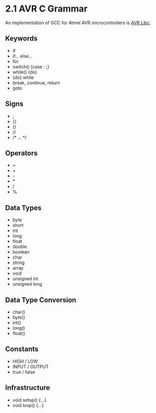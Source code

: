 # 2.1 AVR C Grammar

An implementation of GCC for Atmel AVR microcontrollers is [AVR Libc](http://www.nongnu.org/avr-libc/).

## Keywords
* if
* if... else...
* for
* switch() {case : ;}
* while() {do}
* {do} while
* break, continue, return
* goto

## Signs
* ;
* {}
* ()
* //
* /* ... */

## Operators
* =
* \+
* \-
* \*
* /
* %

## Data Types
* byte
* short
* int
* long
* float
* double
* boolean
* char
* string
* array
* void
* unsigned int
* unsigned long

## Data Type Conversion
* char()
* byte()
* int()
* long()
* float()

## Constants
* HIGH / LOW
* INPUT / OUTPUT
* true / false

## Infrastructure
* void setup() {...}
* void loop() {...}